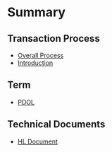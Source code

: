 # Summary

## Transaction Process

* [Overall Process](transaction-process/overall-process.md)
* [Introduction](README.md)

## Term

* [PDOL](term/pdol.md)

## Technical Documents

* [HL Document](technical-documents/hl-document.md)

